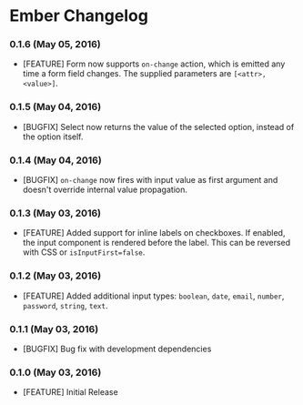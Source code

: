 # Ember Changelog

### 0.1.6 (May 05, 2016)

- [FEATURE] Form now supports `on-change` action, which is emitted any time a form field changes. The supplied parameters are `[<attr>, <value>]`.

### 0.1.5 (May 04, 2016)

- [BUGFIX] Select now returns the value of the selected option, instead of the option itself.

### 0.1.4 (May 04, 2016)

- [BUGFIX] `on-change` now fires with input value as first argument and doesn't override internal value propagation.

### 0.1.3 (May 03, 2016)

- [FEATURE] Added support for inline labels on checkboxes. If enabled, the input component is rendered before the label. This can be reversed with CSS or `isInputFirst=false`.

### 0.1.2 (May 03, 2016)

- [FEATURE] Added additional input types: `boolean`, `date`, `email`, `number`, `password`, `string`, `text`.

### 0.1.1 (May 03, 2016)

- [BUGFIX] Bug fix with development dependencies

### 0.1.0 (May 03, 2016)

- [FEATURE] Initial Release
